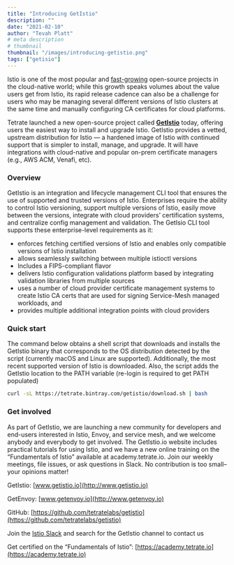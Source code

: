 ```yaml
---
title: "Introducing GetIstio"
description: ""
date: "2021-02-10"
author: "Tevah Platt"
# meta description
# thumbnail
thumbnail: "/images/introducing-getistio.png"
tags: ["getisio"]
---
```

Istio is one of the most popular and [fast-growing](https://octoverse.github.com/2019/) open-source projects in the cloud-native world; while this growth speaks volumes about the value users get from Istio, its rapid release cadence can also be a challenge for users who may be managing several different versions of Istio clusters at the same time and manually configuring CA certificates for cloud platforms.

Tetrate launched a new open-source project called [**GetIstio**](http://www.getistio.io) today, offering users the easiest way to install and upgrade Istio. GetIstio provides a vetted, upstream distribution for Istio — a hardened image of Istio with continued support that is simpler to install, manage, and upgrade. It will have integrations with cloud-native and popular on-prem certificate managers (e.g., AWS ACM, Venafi, etc).

### Overview

GetIstio is an integration and lifecycle management CLI tool that ensures the use of supported and trusted versions of Istio. Enterprises require the ability to control Istio versioning, support multiple versions of Istio, easily move between the versions, integrate with cloud providers’ certification systems, and centralize config management and validation. The GetIsio CLI tool supports these enterprise-level requirements as it:

*   enforces fetching certified versions of Istio and enables only compatible versions of Istio installation
*   allows seamlessly switching between multiple istioctl versions
*   Includes a FIPS-compliant flavor
*   delivers Istio configuration validations platform based by integrating validation libraries from multiple sources
*   uses a number of cloud provider certificate management systems to create Istio CA certs that are used for signing Service-Mesh managed workloads, and
*   provides multiple additional integration points with cloud providers

### Quick start

The command below obtains a shell script that downloads and installs the GetIstio binary that corresponds to the OS distribution detected by the script (currently macOS and Linux are supported). Additionally, the most recent supported version of Istio is downloaded. Also, the script adds the GetIstio location to the PATH variable (re-login is required to get PATH populated)

```bash
curl -sL https://tetrate.bintray.com/getistio/download.sh | bash
```
### Get involved

As part of GetIstio, we are launching a new community for developers and end-users interested in Istio, Envoy, and service mesh, and we welcome anybody and everybody to get involved. The GetIstio.io website includes practical tutorials for using Istio, and we have a new online training on the “Fundamentals of Istio” available at academy.tetrate.io. Join our weekly meetings, file issues, or ask questions in Slack. No contribution is too small– your opinions matter!

GetIstio: [www.getistio.io](http://www.getistio.io)

GetEnvoy: [www.getenvoy.io](http://www.getenvoy.io)

GitHub: [https://github.com/tetratelabs/getistio](https://github.com/tetratelabs/getistio)

Join the [Istio Slack](https://istio.slack.com/) and search for the GetIstio channel to contact us

Get certified on the “Fundamentals of Istio”: [https://academy.tetrate.io](https://academy.tetrate.io)
